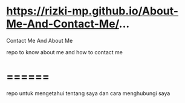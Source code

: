 #  https://rizki-mp.github.io/About-Me-And-Contact-Me/...
Contact Me And About Me

repo to know about me and how to contact me

# ====== #

repo untuk mengetahui tentang saya dan cara menghubungi saya
